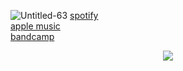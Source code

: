 ![Untitled-63](https://github.com/stevedave4lyfe/stevedave4lyfe.github.io/assets/146142867/3d494d80-652a-44da-884c-905384e88d9a)
[spotify](https://open.spotify.com/artist/1nqSO9rSzslDUzkdmts45p)\
[apple music](https://music.apple.com/ca/artist/stevedave/1449380033)\
[bandcamp](https://stevedave.bandcamp.com/)
<p></p>
<p></p>
<p></p>
<p></p>
<p align="center">
  <img src="https://github.com/stevedave4lyfe/stevedave4lyfe.github.io/assets/146142867/ae09f093-61c6-41e8-8910-7027c1bc227f"/>
</p>
